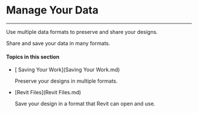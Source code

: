 # Manage Your Data

----

Use multiple data formats to preserve and share your designs.
 

Share and save your data in many formats.

  

#### Topics in this section

* [ Saving Your Work](Saving Your Work.md)
    
    Preserve your designs in multiple formats.
* [Revit Files](Revit Files.md)
    
    Save your design in a format that Revit can open and use.


